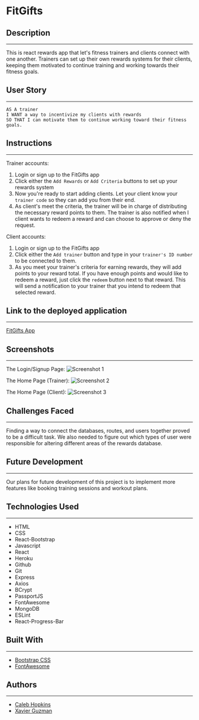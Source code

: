 # FitGifts

## Description
* * *
This is react rewards app that let's fitness trainers and clients connect with one another. Trainers can set up their own rewards systems for their clients, keeping them motivated to continue training and working towards their fitness goals.

## User Story
* * *
```
AS A trainer
I WANT a way to incentivize my clients with rewards
SO THAT I can motivate them to continue working toward their fitness goals.
```

## Instructions
* * *

Trainer accounts:
1) Login or sign up to the FitGifts app
2) Click either the `Add Rewards` or `Add Criteria` buttons to set up your rewards system
3) Now you're ready to start adding clients. Let your client know your `trainer code` so they can add you from their end.
4) As client's meet the criteria, the trainer will be in charge of distributing the necessary reward points to them. The trainer is also notified when I client wants to redeem a reward and can choose to approve or deny the request.

Client accounts:
1) Login or sign up to the FitGifts app
2) Click either the `Add trainer` button and type in your `trainer's ID number` to be connected to them.
3) As you meet your trainer's criteria for earning rewards, they will add points to your reward total. If you have enough points and would like to redeem a reward, just click the `redeem` button next to that reward. This will send a notification to your trainer that you intend to redeem that selected reward.

## Link to the deployed application
* * *
[FitGifts App](https://fitgifts.herokuapp.com/)

## Screenshots
* * *
The Login/Signup Page:
![Screenshot 1](public/img/SS1.png)

The Home Page (Trainer):
![Screenshot 2](public/img/SS2.png)

The Home Page (Client):
![Screenshot 3](public/img/SS3.png)

## Challenges Faced
* * *
Finding a way to connect the databases, routes, and users together proved to be a difficult task. We also needed to figure out which types of user were responsible for altering different areas of the rewards database.

## Future Development
* * *
Our plans for future development of this project is to implement more features like booking training sessions and workout plans.

## Technologies Used
* * *
- HTML
- CSS
- React-Bootstrap
- Javascript
- React
- Heroku
- Github
- Git
- Express
- Axios
- BCrypt
- PassportJS
- FontAwesome
- MongoDB
- ESLint
- React-Progress-Bar

## Built With
* * *
- [Bootstrap CSS](https://getbootstrap.com/)
- [FontAwesome](https://fontawesome.com/)

## Authors
* * *
* [Caleb Hopkins](https://github.com/calebthecreative)
* [Xavier Guzman](https://github.com/XavierG13)